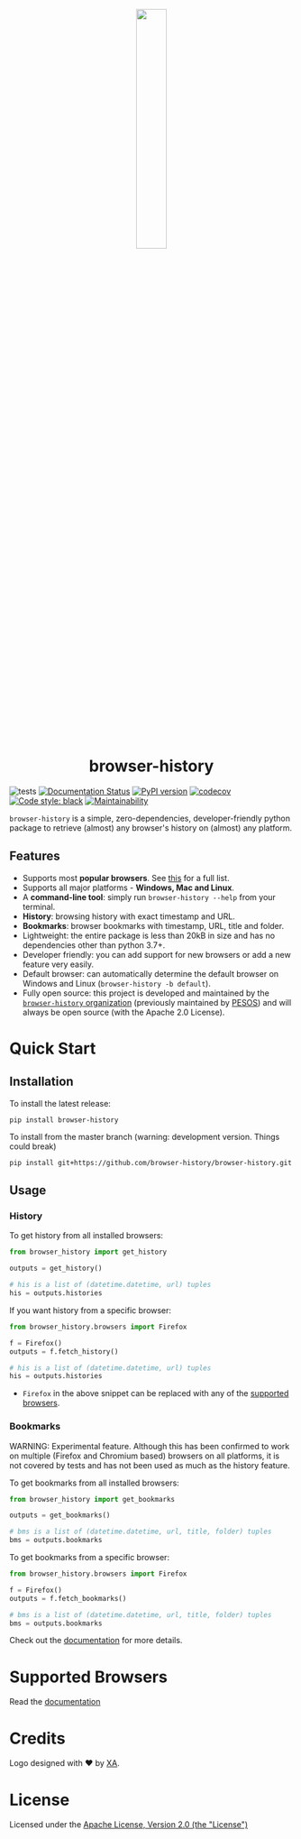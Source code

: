 <p align="center" width="100%">
    <img width="33%" src="https://github.com/browser-history/browser-history/blob/master/logo.png?raw=true">
</p>

<h1 align="center"> browser-history</h1>

![tests](https://github.com/browser-history/browser-history/workflows/tests/badge.svg)
[![Documentation Status](https://readthedocs.org/projects/browser-history/badge/?version=latest)](https://browser-history.readthedocs.io/en/latest/?badge=latest)
[![PyPI version](https://badge.fury.io/py/browser-history.svg)](https://badge.fury.io/py/browser-history)
[![codecov](https://codecov.io/gh/browser-history/browser-history/branch/master/graph/badge.svg)](https://codecov.io/gh/browser-history/browser-history)
[![Code style: black](https://img.shields.io/badge/code%20style-black-000000.svg)](https://github.com/psf/black)
[![Maintainability](https://api.codeclimate.com/v1/badges/64c86a28b0d7d387ce72/maintainability)](https://codeclimate.com/github/browser-history/browser-history/maintainability)

``browser-history`` is a simple, zero-dependencies, developer-friendly python
package to retrieve (almost) any browser's history on (almost) any platform.


## Features

 - Supports most **popular browsers**. See [this](https://browser-history.readthedocs.io/en/latest/browsers.html) for a full list.
 - Supports all major platforms - **Windows, Mac and Linux**.
 - A **command-line tool**: simply run `browser-history --help` from your terminal.
 - **History**: browsing history with exact timestamp and URL.
 - **Bookmarks**: browser bookmarks with timestamp, URL, title and folder.
 - Lightweight: the entire package is less than 20kB in size and has no dependencies other than python 3.7+.
 - Developer friendly: you can add support for new browsers or add a new feature very easily.
 - Default browser: can automatically determine the default browser on Windows and Linux (`browser-history -b default`).
 - Fully open source: this project is developed and maintained by the [`browser-history` organization](https://github.com/browser-history) (previously maintained by [PESOS](https://github.com/pesos)) and will always be open source (with the Apache 2.0 License).

# Quick Start

## Installation

To install the latest release:

```
pip install browser-history
```

To install from the master branch (warning: development version. Things could break)

```
pip install git+https://github.com/browser-history/browser-history.git
```

## Usage

### History

To get history from all installed browsers:
```python
from browser_history import get_history

outputs = get_history()

# his is a list of (datetime.datetime, url) tuples
his = outputs.histories
```

If you want history from a specific browser:
```python
from browser_history.browsers import Firefox

f = Firefox()
outputs = f.fetch_history()

# his is a list of (datetime.datetime, url) tuples
his = outputs.histories
```

 - `Firefox` in the above snippet can be replaced with any of the [supported browsers](https://browser-history.readthedocs.io/en/latest/browsers.html).

### Bookmarks

WARNING: Experimental feature. Although this has been confirmed to work on multiple (Firefox and Chromium based) browsers
on all platforms, it is not covered by tests and has not been used as much as the history feature.

To get bookmarks from all installed browsers:
```python
from browser_history import get_bookmarks

outputs = get_bookmarks()

# bms is a list of (datetime.datetime, url, title, folder) tuples
bms = outputs.bookmarks
```

To get bookmarks from a specific browser:
```python
from browser_history.browsers import Firefox

f = Firefox()
outputs = f.fetch_bookmarks()

# bms is a list of (datetime.datetime, url, title, folder) tuples
bms = outputs.bookmarks
```

Check out the [documentation](https://browser-history.readthedocs.io/en/latest/) for more details.

# Supported Browsers

Read the [documentation](https://browser-history.readthedocs.io/en/latest/browsers.html)

# Credits

Logo designed with :heart: by [XA](https://github.com/XAMES3).

# License

Licensed under the [Apache License, Version 2.0 (the "License")](LICENSE)
